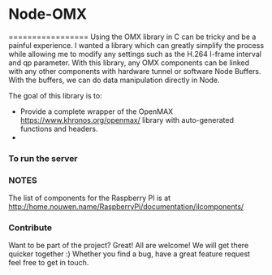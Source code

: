 # Node-OMX
=================
Using the OMX library in C can be tricky and be a painful experience. I wanted a library which can greatly simplify the process while allowing me to modify any settings such as the H.264 I-frame interval and qp parameter. With this library, any OMX components can be linked with any other components with hardware tunnel or software Node Buffers. With the buffers, we can do data manipulation directly in Node.

The goal of this library is to:
- Provide a complete wrapper of the OpenMAX https://www.khronos.org/openmax/ library with auto-generated functions and headers.
- 

### To run the server ###

### NOTES ###
The list of components for the Raspberry PI is at http://home.nouwen.name/RaspberryPi/documentation/ilcomponents/

### Contribute ###
Want to be part of the project? Great! All are welcome! We will get there quicker together :)
Whether you find a bug, have a great feature request feel free to get in touch.
